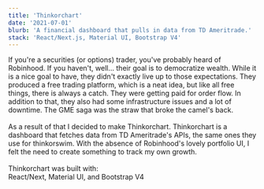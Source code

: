 ```yaml
---
title: 'Thinkorchart'
date: '2021-07-01'
blurb: 'A financial dashboard that pulls in data from TD Ameritrade.'
stack: 'React/Next.js, Material UI, Bootstrap V4'
---
```


If you're a securities (or options) trader, you've probably heard of Robinhood. If you haven't, well... their goal is to democratize wealth. While it is a nice goal to have, they didn't exactly live up to those expectations.  They produced a free trading platform, 
which is a neat idea, but like all free things, there is always a catch. They were getting paid for order flow.  In addition 
to that, they also had some infrastructure issues and a lot of downtime. The GME saga was the straw that broke the camel's back.\
\
As a result of that I decided to make Thinkorchart.  Thinkorchart is a dashboard that fetches data from TD Ameritrade's APIs, the same ones they use for thinkorswim. With the absence of Robinhood's lovely portfolio UI, I felt the need to create something to track my own growth.\
\
Thinkorchart was built with:  
React/Next, Material UI, and Bootstrap V4

